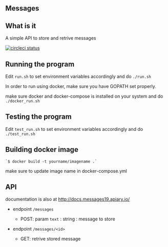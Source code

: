 Messages
------


What is it
-----------

A simple API to store and retrive messages

[![circleci status](https://circleci.com/gh/Omie/messages.svg?&style=shield&circletoken=b69d9c0f2264fcff2222d6b431ab38a6e2a825a9)](https://circleci.com/gh/Omie/messages)

Running the program
--------------------

Edit `run.sh` to set environment variables accordingly and do `./run.sh`

In order to run using docker, make sure you have GOPATH set properly.

make sure docker and docker-compose is installed on your system and do `./docker_run.sh`


Testing the program
--------------------

Edit `test_run.sh` to set environment variables accordingly and do `./test_run.sh`

Building docker image
---------------------

    `$ docker build -t yourname/imagename .`

make sure to update image name in docker-compose.yml


API
----

documentation is also at http://docs.messages19.apiary.io/

- endpoint `/messages`

    - POST:
    param `text` : string : message to store

- endpoint `/messages/<id>`

    - GET:
    retrive stored message

